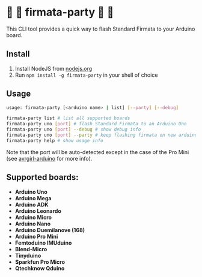 # :balloon: :tada: firmata-party :tada: :balloon:

This CLI tool provides a quick way to flash Standard Firmata to your Arduino board.

## Install

1. Install NodeJS from [nodejs.org](http://nodejs.org)
2. Run `npm install -g firmata-party` in your shell of choice

## Usage

```bash
usage: firmata-party [<arduino name> | list] [--party] [--debug]

firmata-party list # list all supported boards
firmata-party uno [port] # flash Standard Firmata to an Arduino Uno
firmata-party uno [port] --debug # show debug info
firmata-party uno [port] --party # keep flashing firmata on new arduinos until you quit the program with ctrl+c!
firmata-party help # show usage info
```

Note that the port will be auto-detected except in the case of the Pro Mini (see [avrgirl-arduino](https://github.com/noopkat/avrgirl-arduino) for more info).

## Supported boards:

+ **Arduino Uno**
+ **Arduino Mega**
+ **Arduino ADK**
+ **Arduino Leonardo**
+ **Arduino Micro**
+ **Arduino Nano**
+ **Arduino Duemilanove (168)**
+ **Arduino Pro Mini**
+ **Femtoduino IMUduino**
+ **Blend-Micro**
+ **Tinyduino**
+ **Sparkfun Pro Micro**
+ **Qtechknow Qduino**
